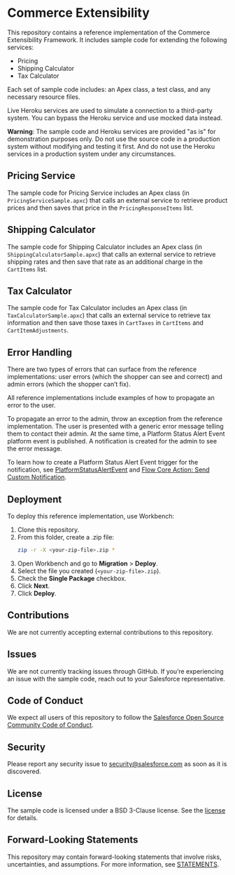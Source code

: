 # Commerce Extensibility

This repository contains a reference implementation of the Commerce Extensibility Framework. It includes sample code for extending the following services:

- Pricing
- Shipping Calculator
- Tax Calculator

Each set of sample code includes: an Apex class, a test class, and any necessary resource files.

Live Heroku services are used to simulate a connection to a third-party system. You can bypass the Heroku service and use mocked data instead.

**Warning**: The sample code and Heroku services are provided "as is" for demonstration purposes only. Do not use the source code in a production system without modifying and testing it first. And do not use the Heroku services in a production system under any circumstances.

## Pricing Service

The sample code for Pricing Service includes an Apex class (in `PricingServiceSample.apxc`) that calls an external service to retrieve product prices and then saves that price in the `PricingResponseItems` list.

## Shipping Calculator

The sample code for Shipping Calculator includes an Apex class (in `ShippingCalculatorSample.apxc`) that calls an external service to retrieve shipping rates and then save that rate as an additional charge in the `CartItems` list.

## Tax Calculator

The sample code for Tax Calculator includes an Apex class (in `TaxCalculatorSample.apxc`) that calls an external service to retrieve tax information and then save those taxes in `CartTaxes` in `CartItems` and `CartItemAdjustments`.

## Error Handling

There are two types of errors that can surface from the reference implementations: user errors (which the shopper can see and correct) and admin errors (which the shopper can’t fix).

All reference implementations include examples of how to propagate an error to the user.

To propagate an error to the admin, throw an exception from the reference implementation. The user is presented with a generic error message telling them to contact their admin. At the same time, a Platform Status Alert Event platform event is published. A notification is created for the admin to see the error message.

To learn how to create a Platform Status Alert Event trigger for the notification, see [PlatformStatusAlertEvent](https://developer.salesforce.com/docs/atlas.en-us.platform_events.meta/platform_events/sforce_api_objects_platformstatusalertevent.htm) and [Flow Core Action: Send Custom Notification](https://help.salesforce.com/s/articleView?id=sf.flow_ref_elements_actions_sendcustomnotification.htm&type=5).

## Deployment

To deploy this reference implementation, use Workbench:

1. Clone this repository.
2. From this folder, create a .zip file:
   ```bash
   zip -r -X <your-zip-file>.zip *
   ```
3. Open Workbench and go to **Migration** > **Deploy**.
4. Select the file you created (`<your-zip-file>.zip`).
5. Check the **Single Package** checkbox.
6. Click **Next**.
7. Click **Deploy**.

## Contributions

We are not currently accepting external contributions to this repository.

## Issues

We are not currently tracking issues through GitHub. If you’re experiencing an issue with the sample code, reach out to your Salesforce representative.

## Code of Conduct

We expect all users of this repository to follow the [Salesforce Open Source Community Code of Conduct](CODE_OF_CONDUCT.md).

## Security

Please report any security issue to security@salesforce.com as soon as it is discovered.

## License

The sample code is licensed under a BSD 3-Clause license. See the [license](LICENSE.txt) for details.

## Forward-Looking Statements

This repository may contain forward-looking statements that involve risks, uncertainties, and assumptions. For more information, see [STATEMENTS](STATEMENTS.md).

